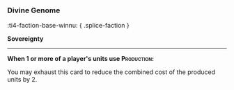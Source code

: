 ### **Divine Genome**
:ti4-faction-base-winnu:
{ .splice-faction }

**Sovereignty**

---

**When 1 or more of a player's units use <span style="font-variant:small-caps;">Production</span>:**

You may exhaust this card to reduce the combined cost of the produced units by 2.

